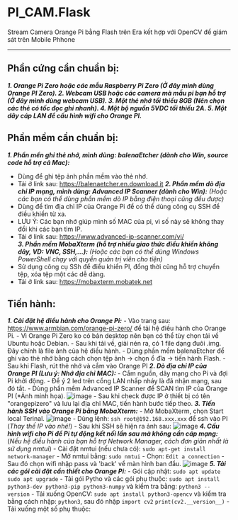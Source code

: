 # PI_CAM.Flask
Stream Camera Orange Pi bằng Flash trên Era kết hợp với OpenCV để giám sát trên Mobile Phhone 
***
## Phần cứng cần chuẩn bị:
***1. Orange Pi Zero hoặc các mẫu Raspberry Pi Zero (Ở đây mình dùng Orange PI Zero).
2. Webcam USB hoặc các camera mà mẫu pi bạn hỗ trợ (Ở đây mình dùng webcam USB).
3. Một thẻ nhớ tối thiểu 8GB (Nên chọn các thẻ có tốc đọc ghi nhanh).
4. Một bộ nguồn 5VDC tối thiếu 2A.
5. Một dây cáp LAN để cấu hình wifi cho Orange PI.***

## Phần mềm cẩn chuẩn bị:
***1. Phần mền ghi thẻ nhớ, mình dùng: balenaEtcher (dành cho Win, source code hỗ trợ cả Mac):***
   - Dùng để ghi tệp ảnh phần mềm vào thẻ nhớ.
   - Tải ở link sau: https://balenaetcher.en.download.it
***2. Phần mềm dò địa chỉ IP mạng, mình dùng: Advanced IP Scanner (dành cho Win):***
   _(Hoặc các bạn có thể dùng phần mềm dò IP bằng điện thoại cũng đều được)_
   - Dùng để tìm địa chỉ IP của Orange Pi để có thể dùng công cụ SSH để điều khiển từ xa.
   - LƯU Ý: Các bạn nhớ giúp mình số MAC của pi, vì số này sẽ không thay đổi khi các bạn tìm IP.
   - Tải ở link sau: https://www.advanced-ip-scanner.com/vi/   
***3. Phần mềm MobaXterm (hỗ trợ nhiều giao thức điều khiển không dây, VD: VNC, SSH,...):***
   _(Hoặc các bạn có thể dùng Windows PowerShell chạy với quyền quản trị viên cho tiện)_
   - Sử dụng công cụ SSh để điều khiển PI, đồng thời cũng hỗ trợ chuyển tệp, xóa tệp một các dễ dàng.
   - Tải ở link sau: https://mobaxterm.mobatek.net
## Tiến hành:
***1. Cài đặt hệ điều hành cho Orange Pi:***
      - Vào trang sau: https://www.armbian.com/orange-pi-zero/  để tải hệ điều hành cho Orange Pi.
      - Vì Orange Pi Zero ko có bản desktop nên bạn có thể tùy chọn tải về Ubuntu hoặc Debian. 
      - Sau khi tải về, giải nén ra, có 1 file dạng đuôi .img. Đây chính là file ảnh của hệ điều hành.
      - Dùng phần mềm balenaEtcher để ghi vào thẻ nhớ bằng cách chọn tệp ảnh -> chọn ổ đĩa -> tiến hành Flash.
      - Sau khi Flash, rút thẻ nhớ và cắm vào Orange PI
***2. Dò địa chỉ IP của Orange PI (_Lưu ý: Nhớ địa chỉ MAC_):***
      - Cắm nguồn, dây mạng cho Pi và đợi Pi khởi động.
      - Để ý 2 led trên cổng LAN nhấp nháy là đã nhận mạng, sau đó tắt.
      - Dùng phần mềm Advanced IP Scanner để SCAN tìm IP của Orange PI (*Ảnh minh họa).
      ![image](https://github.com/user-attachments/assets/d8357b0f-16eb-4946-a054-1f4a2f37e503)
      - Sau khi check được IP ở thiết bị có tên "orangepizero" và lưu lại địa chỉ MAC, tiến hành bước tiếp theo.
***3. Tiến hành SSH vào Orange Pi bằng MobaXterm:***
      - Mở MobaXterm, chọn Start local Terinal. 
      ![image](https://github.com/user-attachments/assets/392dafa7-eb93-4d2c-a6c8-f39268bd596c)
      - Dùng lệnh: `ssh root@192.168.xxx.xxx` để ssh vào PI (_Thay thế IP vào nhé!_)
      - Sau khi SSH sẽ hiện ra ảnh sau:
      ![image](https://github.com/user-attachments/assets/305276e3-2f5d-48e9-91de-61a4945d7aff)
***4. Cấu hình wifi cho Pi để Pi tự động kết nối lần sau mà không cần cáp mạng:***
   (_Nếu hệ điều hành của bạn hỗ trợ Network Manager, cách đơn giản nhất là sử dụng nmtui_)
      - Cài đặt nmtui (nếu chưa có): ```sudo apt-get install network-manager```
      - Mở nmtui bằng: ```sudo nmtui```
      - Chọn: ```Edit a connection```
      - Sau đó chọn wifi nhập pass và 'back' về màn hình ban đầu.
      ![image](https://github.com/user-attachments/assets/835db4f5-2472-4fec-a089-33771644a7a3)
***5. Tải các gói cài đặt cần thiết cho Orange Pi:***
      - Gói cập nhật: `sudo apt update`
                       `sudo apt upgrade`
      - Tải gói Pytho và các gói phụ thuộc: `sudo apt install python3-dev python3-pip python3-numpy` và kiểm tra bằng: `python3 --version`
      - Tải xuống OpenCV: `sudo apt install python3-opencv` và kiểm tra bằng cách nhập: `python3`, sau đó nhập `import cv2`
                                                                                                                `print(cv2.__version__)`
      - Tải xuống một số phụ thuộc: 
